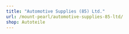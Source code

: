 ```yaml
---
title: "Automotive Supplies (85) Ltd."
url: /mount-pearl/automotive-supplies-85-ltd/
shop: Autoteile
---
```

